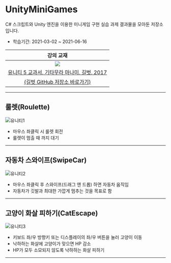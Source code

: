 # UnityMiniGames
C# 스크립트와 Unity 엔진을 이용한 미니게임 구현 실습 과제 결과물을 모아둔 저장소입니다.
- 학습기간: 2021-03-02 ~ 2021-06-16

| 강의 교재 |
| :-: |
| ![](https://bookthumb-phinf.pstatic.net/cover/118/854/11885460.jpg?type=m140&udate=20210731) |
| [유니티 5 교과서, 기타무라 마나미, 길벗, 2017](https://book.naver.com/bookdb/book_detail.nhn?bid=11885460) |
| [(길벗 GitHub 저장소 바로가기)](https://github.com/gilbutITbook/006922) |

---

## 룰렛(Roulette)

![유니티1](https://user-images.githubusercontent.com/91407433/157015699-1089e887-8923-468e-9b65-a1a4e6944010.png)

- 마우스 좌클릭 시 룰렛 회전
- 룰렛이 멈출 때 까지 대기

---

## 자동차 스와이프(SwipeCar)

![유니티2](https://user-images.githubusercontent.com/91407433/157015708-51eed9a0-aa78-4e75-8688-34998fa77f2e.png)

- 마우스 좌클릭 후 스와이프(드래그 앤 드롭) 하면 자동차 움직임
- 자동차가 깃발과 최대한 가깝게 멈추는 것을 목표로 함

---

## 고양이 화살 피하기(CatEscape)

![유니티3](https://user-images.githubusercontent.com/91407433/157042362-1de41300-6080-44aa-b808-a0a9484f3b08.png)

- 키보드 좌/우 방향키 또는 디스플레이의 좌/우 버튼을 눌러 고양이 이동
- 낙하하는 화살에 고양이가 맞으면 HP 감소
- HP가 모두 소모되지 않도록 낙하하는 화살 피하기

---
